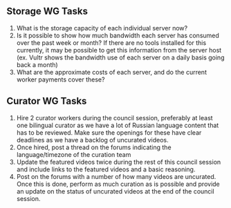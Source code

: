 ## Storage WG Tasks

1. What is the storage capacity of each individual server now?
2. Is it possible to show how much bandwidth each server has consumed over the past week or month? If there are no tools installed for this currently, it may be possible to get this information from the server host (ex. Vultr shows the bandwidth use of each server on a daily basis going back a month)
3. What are the approximate costs of each server, and do the current worker payments cover these?


## Curator WG Tasks

1. Hire 2 curator workers during the council session, preferably at least one bilingual curator as we have a lot of Russian language content that has to be reviewed. Make sure the openings for these have clear deadlines as we have a backlog of uncurated videos.
2. Once hired, post a thread on the forums indicating the language/timezone of the curation team
3. Update the featured videos twice during the rest of this council session and include links to the featured videos and a basic reasoning.
4. Post on the forums with a number of how many videos are uncurated. Once this is done, perform as much curation as is possible and provide an update on the status of uncurated videos at the end of the council session.